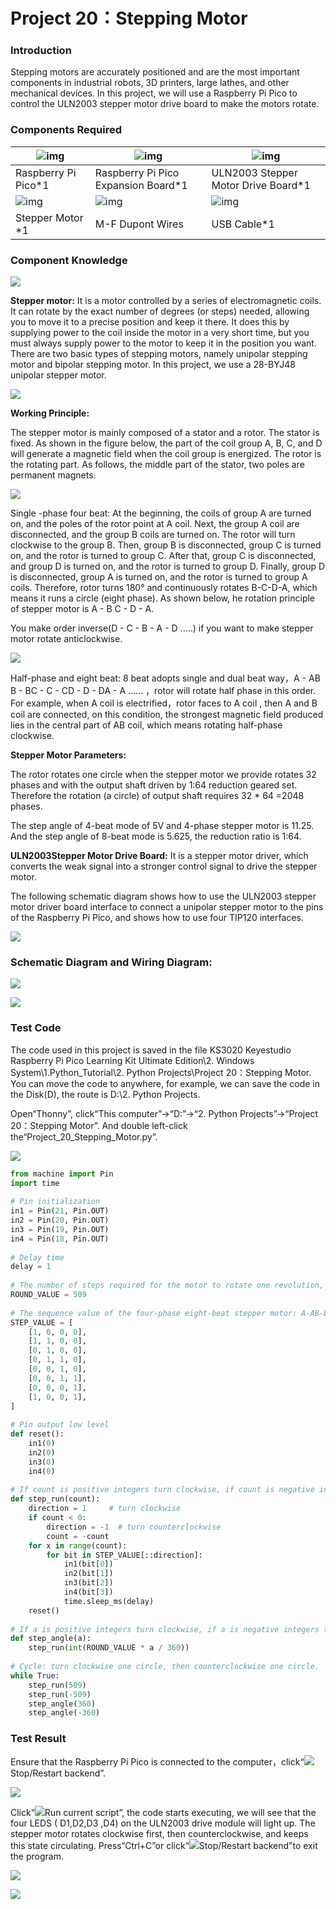 # Project 20：Stepping Motor

### **Introduction**

Stepping motors are accurately positioned and are the most important components in industrial robots, 3D printers, large lathes, and other mechanical devices. In this project, we will use a Raspberry Pi Pico to control the ULN2003 stepper motor drive board to make the motors rotate.

### **Components Required**

| ![img](media/wps221.png) | ![img](media/wps222.jpg)            | ![img](media/wps223.png)            |
| ------------------------ | ----------------------------------- | ----------------------------------- |
| Raspberry Pi Pico*1      | Raspberry Pi Pico Expansion Board*1 | ULN2003 Stepper Motor Drive Board*1 |
| ![img](media/wps224.jpg) | ![img](media/wps225.jpg)            | ![img](media/wps226.jpg)            |
| Stepper Motor *1         | M-F Dupont Wires                    | USB Cable*1                         |

### **Component Knowledge**

![](/media/8ebb14a35091dc8d02d95cb6748dd1e9.png)

**Stepper motor:** It is a motor controlled by a series of electromagnetic coils. It can rotate by the exact number of degrees (or
steps) needed, allowing you to move it to a precise position and keep it there. It does this by supplying power to the coil inside the motor in a very short time, but you must always supply power to the motor to keep it in the position you want. There are two basic types of stepping motors, namely unipolar stepping motor and bipolar stepping motor. In this project, we use a 28-BYJ48 unipolar stepper motor.

![](/media/bea0e202b7bfe23d1fdcdbbe996aa6da.jpeg)

**Working Principle:**

The stepper motor is mainly composed of a stator and a rotor. The stator is fixed. As shown in the figure below, the part of the coil group A, B, C, and D will generate a magnetic field when the coil group is energized. The rotor is the rotating part. As follows, the middle part of the stator, two poles are permanent magnets.

![](/media/32748e0804b1fff434181cb228b23242.png)

Single -phase four beat: At the beginning, the coils of group A are turned on, and the poles of the rotor point at A coil. Next, the group A coil are disconnected, and the group B coils are turned on. The rotor will turn clockwise to the group B. Then, group B is disconnected, group C is turned on, and the rotor is turned to group C. After that, group C is disconnected, and group D is turned on, and the rotor is turned to group D. Finally, group D is disconnected, group A is turned on, and the rotor is turned to group A coils. Therefore, rotor turns 180° and continuously rotates B-C-D-A, which means it runs a circle (eight phase). As shown below, he rotation principle of stepper motor is A - B C - D - A.

You make order inverse(D - C - B - A - D .....) if you want to make stepper motor rotate anticlockwise.

![](/media/b8ae50bbdee2dd5bc683e8c450baee6a.png)

Half-phase and eight beat: 8 beat adopts single and dual beat way，A - AB B - BC - C - CD - D - DA - A ...... ，rotor will rotate half phase in this order. For example, when A coil is electrified，rotor faces to A coil , then A and B coil are connected, on this condition, the strongest magnetic field produced lies in the central part of AB coil, which means rotating half-phase clockwise.

**Stepper Motor Parameters:**

The rotor rotates one circle when the stepper motor we provide rotates 32 phases and with the output shaft driven by 1:64 reduction geared set. Therefore the rotation (a circle) of output shaft requires 32 \* 64 =2048 phases.

The step angle of 4-beat mode of 5V and 4-phase stepper motor is 11.25. And the step angle of 8-beat mode is 5.625, the reduction ratio is 1:64.

**ULN2003Stepper Motor Drive Board:** It is a stepper motor driver, which converts the weak signal into a stronger control signal to drive the stepper motor. 

The following schematic diagram shows how to use the ULN2003 stepper motor driver board interface to connect a unipolar stepper motor to the pins of the Raspberry Pi Pico, and shows how to use four TIP120 interfaces.

![](/media/6fa632d2b70e97dd55565d23ec15d245.png)

### **Schematic Diagram and Wiring Diagram:**

![](/media/ba02656bb1cb44ce8edb187a10dc7bef.png)

![](/media/6f72f7b5f6a520099d7714236372a9fe.png)

### **Test Code**

The code used in this project is saved in the file KS3020 Keyestudio Raspberry Pi Pico Learning Kit Ultimate Edition\\2. Windows System\\1.Python\_Tutorial\\2. Python Projects\\Project 20：Stepping Motor. You can move the code to anywhere, for example, we can save the code in the Disk(D), the route is D:\\2. Python Projects.

Open“Thonny”, click“This computer”→“D:”→“2. Python Projects”→“Project 20：Stepping Motor”. And double left-click
the“Project\_20\_Stepping\_Motor.py”.

![](/media/34958f86adf283299bb17c3ae3ac5533.png)

```python
from machine import Pin
import time
 
# Pin initialization
in1 = Pin(21, Pin.OUT)
in2 = Pin(20, Pin.OUT)
in3 = Pin(19, Pin.OUT)
in4 = Pin(18, Pin.OUT)
 
# Delay time
delay = 1
 
# The number of steps required for the motor to rotate one revolution, (about 360°), with a slight deviation
ROUND_VALUE = 509
 
# The sequence value of the four-phase eight-beat stepper motor: A-AB-B-BC-C-CD-D-DA-A。
STEP_VALUE = [
    [1, 0, 0, 0],
    [1, 1, 0, 0],
    [0, 1, 0, 0],
    [0, 1, 1, 0],
    [0, 0, 1, 0],
    [0, 0, 1, 1],
    [0, 0, 0, 1],
    [1, 0, 0, 1],
]
 
# Pin output low level
def reset():
    in1(0)
    in2(0)
    in3(0)
    in4(0)
 
# If count is positive integers turn clockwise, if count is negative integers turn counterclockwise
def step_run(count):
    direction = 1     # turn clockwise
    if count < 0:
        direction = -1  # turn counterclockwise
        count = -count
    for x in range(count):
        for bit in STEP_VALUE[::direction]:
            in1(bit[0])
            in2(bit[1])
            in3(bit[2])
            in4(bit[3])
            time.sleep_ms(delay)
    reset()
 
# If a is positive integers turn clockwise, if a is negative integers turn counterclockwise
def step_angle(a):
    step_run(int(ROUND_VALUE * a / 360))
 
# Cycle: turn clockwise one circle, then counterclockwise one circle.
while True:
    step_run(509)
    step_run(-509)
    step_angle(360)
    step_angle(-360)
```

### **Test Result**

Ensure that the Raspberry Pi Pico is connected to the computer，click“![](/media/27451c8a9c13e29d02bc0f5831cfaf1f.png)Stop/Restart backend”.

![](/media/b7c4b4c9d56f42d1319ce3f08dd5f3b2.png)

Click“![](/media/da852227207616ccd9aff28f19e02690.png)Run current script”, the code starts executing, we will see that the four LEDS ( D1,D2,D3 ,D4) on the ULN2003 drive module will light up. The stepper motor rotates clockwise first, then counterclockwise, and keeps this state circulating. Press“Ctrl+C”or click“![](/media/27451c8a9c13e29d02bc0f5831cfaf1f.png)Stop/Restart backend”to exit the program.

![](/media/cfd6cf396fa21c64aced220a9a402490.png)

![](/media/8dc4a0547390e0108c3960c31d330ee7.png)
